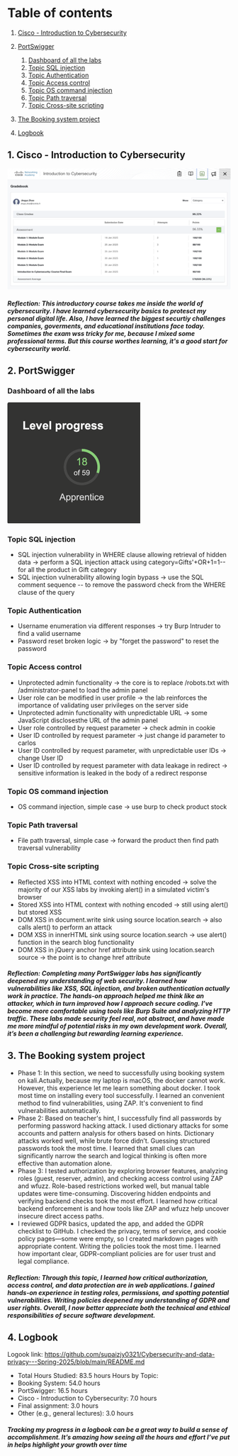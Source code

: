 # Table of contents
1. [Cisco - Introduction to Cybersecurity](#cisco)
2. [PortSwigger](#portswigger)
    1. [Dashboard of all the labs](#dashboard)
    2. [Topic SQL injection](#sqlinjection)
    3. [Topic Authentication](#authentication)
    4. [Topic Access control](#accesscontrol)
    5. [Topic OS command injection](#oscommandinjection)
    6. [Topic Path traversal](#pathtraversal)
    7. [Topic Cross-site scripting](#crosssitescripting)
  
3. [The Booking system project](#booking)
4. [Logbook](#logbook)

## 1. Cisco - Introduction to Cybersecurity <a name="cisco"></a>
<img src="https://github.com/supaizjy0321/Cybersecurity-and-data-privacy---Spring-2025/blob/main/cisco%20score.png" width="800"/>

##### Reflection: This introductory course takes me inside the world of cybersecurity. I have learned cybersecurity basics to protesct my personal digital life. Also, I have learned the biggest securtiy challenges companies, goverments, and educational institutions face today. Sometimes the exam wss tricky for me, because I mixed some professional terms. But this course worthes learning, it's a good start for cybersecurity world.

## 2. PortSwigger <a name="portswigger"></a>
### Dashboard of all the labs <a name="dashboard"></a>

<img src="https://github.com/supaizjy0321/Cybersecurity-and-data-privacy---Spring-2025/blob/main/dashboard.png" width="300"/>

### Topic SQL injection <a name="sqlinjection"></a>
 - SQL injection vulnerability in WHERE clause allowing retrieval of hidden data -> perform a SQL injection attack using category=Gifts'+OR+1=1-- for all the product in Gift category
 - SQL injection vulnerability allowing login bypass -> use the SQL comment sequence -- to remove the password check from the WHERE clause of the query

### Topic Authentication <a name="authentication"></a>
 - Username enumeration via different responses -> try Burp Intruder to find a valid username
 - Password reset broken logic -> by "forget the password" to reset the password

### Topic Access control <a name="accesscontrol"></a>
 - Unprotected admin functionality -> the core is to replace  /robots.txt with /administrator-panel to load the admin panel
 - User role can be modified in user profile -> the lab reinforces the importance of validating user privileges on the server side
 - Unprotected admin functionality with unpredictable URL -> some JavaScript disclosesthe URL of the admin panel
 - User role controlled by request parameter -> check admin in cookie
 - User ID controlled by request parameter -> just change id parameter to carlos
 - User ID controlled by request parameter, with unpredictable user IDs -> change User ID
 - User ID controlled by request parameter with data leakage in redirect -> sensitive information is leaked in the body of a redirect response

### Topic OS command injection <a name="oscommandinjection"></a>
 - OS command injection, simple case -> use burp to check product stock

### Topic Path traversal <a name="pathtraversal"></a>
 - File path traversal, simple case -> forward the product then find path traversal vulnerability

### Topic Cross-site scripting <a name="crosssitescripting"></a>
 - Reflected XSS into HTML context with nothing encoded -> solve the majority of our XSS labs by invoking alert() in a simulated victim's browser
 - Stored XSS into HTML context with nothing encoded -> still using alert() but stored XSS
 - DOM XSS in document.write sink using source location.search -> also calls alert() to perform an attack
 - DOM XSS in innerHTML sink using source location.search -> use alert() function in the search blog functionality
 - DOM XSS in jQuery anchor href attribute sink using location.search source -> the point is to change href attribute

##### Reflection: Completing many PortSwigger labs has significantly deepened my understanding of web security. I learned how vulnerabilities like XSS, SQL injection, and broken authentication actually work in practice. The hands-on approach helped me think like an attacker, which in turn improved how I approach secure coding. I’ve become more comfortable using tools like Burp Suite and analyzing HTTP traffic. These labs made security feel real, not abstract, and have made me more mindful of potential risks in my own development work. Overall, it’s been a challenging but rewarding learning experience.

 



## 3. The Booking system project <a name="booking"></a>
 - Phase 1: In this section, we need to successfully using booking system on kali.Actually, because my laptop is macOS, the docker cannot work. However, this experience let me learn something about docker. I took most time on installing every tool successfully. I learned an convenient method to find vulnerabilities, using ZAP. It's convenient to find vulnerabilities automatically.
 - Phase 2: Based on teacher's hint, I successfully find all passwords by performing password hacking attack. I used dictionary attacks for some accounts and pattern analysis for others based on hints. Dictionary attacks worked well, while brute force didn’t. Guessing structured passwords took the most time. I learned that small clues can significantly narrow the search and logical thinking is often more effective than automation alone.
 - Phase 3: I tested authorization by exploring browser features, analyzing roles (guest, reserver, admin), and checking access control using ZAP and wfuzz. Role-based restrictions worked well, but manual table updates were time-consuming. Discovering hidden endpoints and verifying backend checks took the most effort. I learned how critical backend enforcement is and how tools like ZAP and wfuzz help uncover insecure direct access paths.
 - I reviewed GDPR basics, updated the app, and added the GDPR checklist to GitHub. I checked the privacy, terms of service, and cookie policy pages—some were empty, so I created markdown pages with appropriate content. Writing the policies took the most time. I learned how important clear, GDPR-compliant policies are for user trust and legal compliance.

##### Reflection: Through this topic, I learned how critical authorization, access control, and data protection are in web applications. I gained hands-on experience in testing roles, permissions, and spotting potential vulnerabilities. Writing policies deepened my understanding of GDPR and user rights. Overall, I now better appreciate both the technical and ethical responsibilities of secure software development.

## 4. Logbook <a name="logbook"></a>
Logook link: https://github.com/supaizjy0321/Cybersecurity-and-data-privacy---Spring-2025/blob/main/README.md


 - Total Hours Studied: 83.5 hours
Hours by Topic:
 - Booking System: 54.0 hours
 - PortSwigger: 16.5 hours
 - Cisco - Introduction to Cybersecurity: 7.0 hours
 - Final assignment: 3.0 hours
 - Other (e.g., general lectures): 3.0 hours

##### Tracking my progress in a logbook can be a great way to build a sense of accomplishment. It’s amazing how seeing all the hours and effort I’ve put in helps highlight your growth over time
